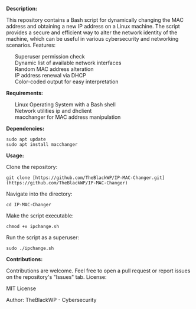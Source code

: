 **Description:**

This repository contains a Bash script for dynamically changing the MAC address and obtaining a new IP address on a Linux machine. The script provides a secure and efficient way to alter the network identity of the machine, which can be useful in various cybersecurity and networking scenarios.
Features:

<ul style="list-style-type:none;">
  <li>Superuser permission check</li>
  <li>Dynamic list of available network interfaces</li>
  <li>Random MAC address alteration</li>
  <li>IP address renewal via DHCP</li>
  <li>Color-coded output for easy interpretation</li>
</ul>

   

**Requirements:**

<ul style="list-style-type:none;">
  <li>Linux Operating System with a Bash shell</li>
  <li>Network utilities ip and dhclient</li>
  <li>macchanger for MAC address manipulation</li>
</ul>


**Dependencies:**

    sudo apt update
    sudo apt install macchanger

    

**Usage:**

Clone the repository:

    git clone [https://github.com/TheBlackWP/IP-MAC-Changer.git](https://github.com/TheBlackWP/IP-MAC-Changer)

Navigate into the directory:

    cd IP-MAC-Changer

Make the script executable:

    chmod +x ipchange.sh

Run the script as a superuser:

    sudo ./ipchange.sh



**Contributions:**

Contributions are welcome. Feel free to open a pull request or report issues on the repository's "Issues" tab.
License:

MIT License

Author:
TheBlackWP - Cybersecurity
